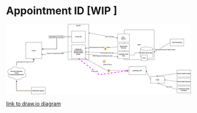 # Appointment ID [WIP ]

![Diagram](assets/architecture.v2.png)

[link to draw.io diagram](https://app.diagrams.net/#G1fzAkVQ7snSI8eWeBemhIeCWT0TZKDQK1)
